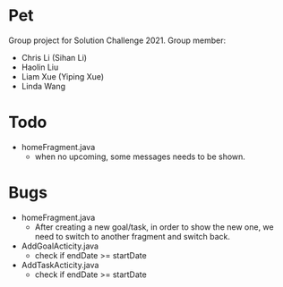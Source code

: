 # Pet
Group project for Solution Challenge 2021.
Group member:
- Chris Li (Sihan Li)
- Haolin Liu
- Liam Xue (Yiping Xue)
- Linda Wang

# Todo
- homeFragment.java
  - when no upcoming, some messages needs to be shown.

# Bugs
- homeFragment.java
  - After creating a new goal/task, in order to show the new one, we need to switch to another fragment and switch back.
- AddGoalActicity.java
  - check if endDate >= startDate
- AddTaskActicity.java
  - check if endDate >= startDate
